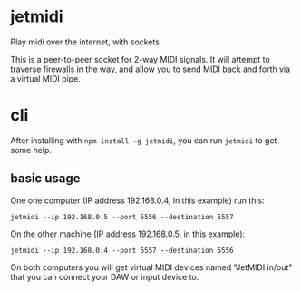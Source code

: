 # jetmidi
Play midi over the internet, with sockets

This is a peer-to-peer socket for 2-way MIDI signals. It will attempt to traverse firewalls in the way, and allow you to send MIDI back and forth via a virtual MIDI pipe.

# cli

After installing with `npm install -g jetmidi`, you can run `jetmidi` to get some help.


## basic usage

One one computer (IP address 192.168.0.4, in this example) run this:

```
jetmidi --ip 192.168.0.5 --port 5556 --destination 5557
```

On the other machine (IP address 192.168.0.5, in this example):

```
jetmidi --ip 192.168.0.4 --port 5557 --destination 5556
```

On both computers you will get virtual MIDI devices named "JetMIDI in/out" that you can connect your DAW or input device to.